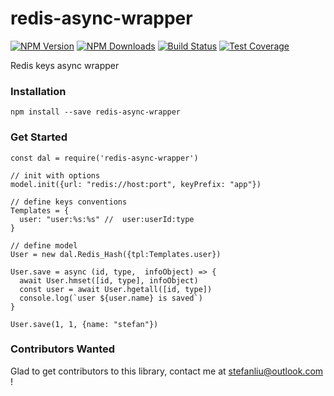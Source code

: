# redis-async-wrapper
[![NPM Version][npm-image]][npm-url]
[![NPM Downloads][downloads-image]][downloads-url]
[![Build Status][travis-image]][travis-url]
[![Test Coverage][coveralls-image]][coveralls-url]

Redis keys async wrapper

### Installation

```
npm install --save redis-async-wrapper
```

### Get Started

```
const dal = require('redis-async-wrapper')

// init with options
model.init({url: "redis://host:port", keyPrefix: "app"})

// define keys conventions
Templates = {
  user: "user:%s:%s" //  user:userId:type
}

// define model
User = new dal.Redis_Hash({tpl:Templates.user})

User.save = async (id, type,  infoObject) => {
  await User.hmset([id, type], infoObject)
  const user = await User.hgetall([id, type])
  console.log(`user ${user.name} is saved`)
}

User.save(1, 1, {name: "stefan"})
```

### Contributors Wanted
Glad to get contributors to this library, contact me at stefanliu@outlook.com !

[npm-image]: https://img.shields.io/npm/v/redis-async-wrapper.svg
[npm-url]: https://npmjs.org/package/redis-async-wrapper
[travis-image]: https://img.shields.io/travis/devfans/redis-async-wrapper/master.svg
[travis-url]: https://travis-ci.org/devfans/redis-async-wrapper
[coveralls-image]: https://img.shields.io/coveralls/devfans/redis-async-wrapper/master.svg
[coveralls-url]: https://coveralls.io/r/devfans/redis-async-wrapper?branch=master
[downloads-image]: https://img.shields.io/npm/dm/redis-async-wrapper.svg
[downloads-url]: https://npmjs.org/package/redis-async-wrapper


